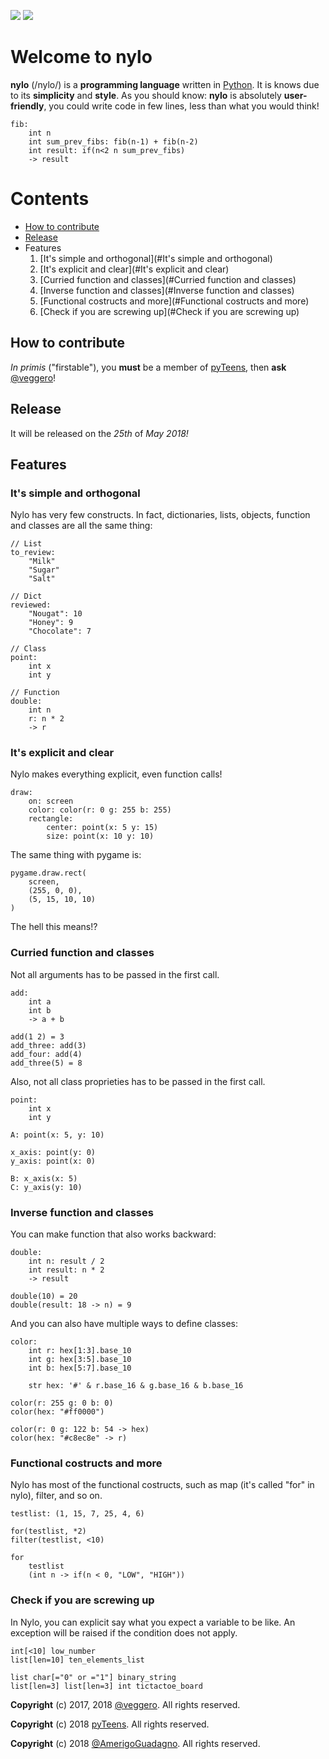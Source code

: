 ![](https://raw.githubusercontent.com/pyTeens/nylo/gh-pages/docs/images/new_big_nylo_banner.png) [![](https://travis-ci.org/pyTeens/nylo.svg?branch=master)](https://travis-ci.org/pyTeens/nylo)

# Welcome to nylo

**nylo** (/nylo/) is a **programming language** written in [Python](https://python.org). It is knows due to its **simplicity** and **style**. As you should know: **nylo** is absolutely **user-friendly**, you could write code in few lines, less than what you would think!

```
fib:
    int n
    int sum_prev_fibs: fib(n-1) + fib(n-2)
    int result: if(n<2 n sum_prev_fibs)
    -> result
```

# Contents
* [How to contribute](#how-to-contribute)
* [Release](#release)
* Features
    1. [It's simple and orthogonal](#It's simple and orthogonal)
    2. [It's explicit and clear](#It's explicit and clear)
    3. [Curried function and classes](#Curried function and classes)
    4. [Inverse function and classes](#Inverse function and classes)
    5. [Functional costructs and more](#Functional costructs and more)
    6. [Check if you are screwing up](#Check if you are screwing up)

## How to contribute

_In primis_ ("firstable"), you **must** be a member of [pyTeens](https://teens.python.it), then **ask** [@veggero](https://github.com/veggero)!

## Release

It will be released on the _25th_ of _May 2018!_

## Features

### It's simple and orthogonal

Nylo has very few constructs. In fact, dictionaries, lists, objects, function and classes are all the same thing:

```
// List
to_review:
    "Milk"
    "Sugar"
    "Salt"
    
// Dict
reviewed:
    "Nougat": 10
    "Honey": 9
    "Chocolate": 7
    
// Class
point:
    int x
    int y
    
// Function
double:
    int n
    r: n * 2
    -> r
```

### It's explicit and clear

Nylo makes everything explicit, even function calls!

```
draw:
    on: screen
    color: color(r: 0 g: 255 b: 255)
    rectangle:
        center: point(x: 5 y: 15)
        size: point(x: 10 y: 10)
```

The same thing with pygame is:
```
pygame.draw.rect(
    screen,
    (255, 0, 0),
    (5, 15, 10, 10)
)
```

The hell this means!?

### Curried function and classes

Not all arguments has to be passed in the first call.
```
add:
    int a
    int b
    -> a + b

add(1 2) = 3
add_three: add(3)
add_four: add(4)
add_three(5) = 8
```

Also, not all class proprieties has to be passed in the first call.
```
point:
    int x
    int y
    
A: point(x: 5, y: 10)

x_axis: point(y: 0)
y_axis: point(x: 0)

B: x_axis(x: 5)
C: y_axis(y: 10)
```

### Inverse function and classes

You can make function that also works backward:

```
double:
    int n: result / 2
    int result: n * 2
    -> result

double(10) = 20
double(result: 18 -> n) = 9
```

And you can also have multiple ways to define classes:

```
color:
    int r: hex[1:3].base_10
    int g: hex[3:5].base_10
    int b: hex[5:7].base_10

    str hex: '#' & r.base_16 & g.base_16 & b.base_16
    
color(r: 255 g: 0 b: 0)
color(hex: "#ff0000")

color(r: 0 g: 122 b: 54 -> hex)
color(hex: "#c8ec8e" -> r)
```

### Functional costructs and more

Nylo has most of the functional costructs, such as map (it's called "for" in nylo), filter, and so on.
```
testlist: (1, 15, 7, 25, 4, 6)

for(testlist, *2)
filter(testlist, <10)

for
    testlist
    (int n -> if(n < 0, "LOW", "HIGH"))
```

### Check if you are screwing up

In Nylo, you can explicit say what you expect a variable to be like. An exception will be raised if the condition does not apply.

```
int[<10] low_number
list[len=10] ten_elements_list

list char[="0" or ="1"] binary_string
list[len=3] list[len=3] int tictactoe_board
```

**Copyright** (c) 2017, 2018 [@veggero](https://github.com/veggero). All rights reserved.

**Copyright** (c) 2018 [pyTeens](https://teens.python.it). All rights reserved.

**Copyright** (c) 2018 [@AmerigoGuadagno](https://github.com/AmerigoGuadagno). All rights reserved.
